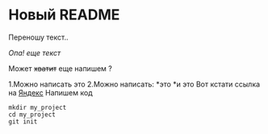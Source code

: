 # Новый README

Переношу текст..

_Опа!_ *еще текст*

Может ~~хватит~~ еще напишем ?

1.Можно написать это
2.Можно написать:
	*это 
	*и это
Вот кстати ссылка на [Яндекс](https://www.yandex.ru)
Напишем код

```
mkdir my_project
cd my_project
git init
```
 